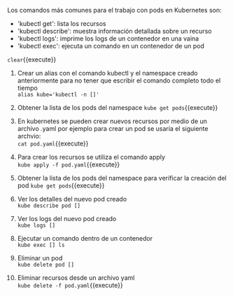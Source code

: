 Los comandos más comunes para el trabajo con pods en Kubernetes son:

  * 'kubectl get': lista los recursos 
  * 'kubectl describe': muestra información detallada sobre un recurso 
  * 'kubectl logs': imprime los logs de un contenedor en una vaina 
  * 'kubectl exec': ejecuta un comando en un contenedor de un pod  

`clear`{{execute}}  


1. Crear un alias con el comando kubectl y el namespace creado anteriormente para no tener que escribir el comando completo todo el tiempo  
`alias kube='kubectl -n []'`

2. Obtener la lista de los pods del namespace
`kube get pods`{{execute}}    

3. En kubernetes se pueden crear nuevos recursos por medio de un archivo .yaml por ejemplo para crear un pod se usaría el siguiente archvio:  
`cat pod.yaml`{{execute}}  

4. Para crear los recursos se utiliza el comando apply  
`kube apply -f pod.yaml`{{execute}}  

5. Obtener la lista de los pods del namespace para verificar la creación del pod 
`kube get pods`{{execute}}    

6. Ver los detalles del nuevo pod creado  
`kube describe pod []`  

7. Ver los logs del nuevo pod creado  
`kube logs []`

8. Ejecutar un comando dentro de un contenedor  
`kube exec [] ls`  

9. Eliminar un pod  
`kube delete pod []`  

10. Eliminar recursos desde un archivo yaml  
`kube delete -f pod.yaml`{{execute}}  
